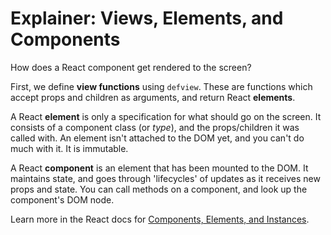# Explainer: Views, Elements, and Components

How does a React component get rendered to the screen?

First, we define **view functions** using `defview`. These are functions which accept props and children as arguments, and return React **elements**.

A React **element** is only a specification for what should go on the screen. It consists of a component class (or _type_), and the props/children it was called with. An element isn't attached to the DOM yet, and you can't do much with it. It is immutable.

A React **component** is an element that has been mounted to the DOM. It maintains state, and goes through 'lifecycles' of updates as it receives new props and state. You can call methods on a component, and look up the component's DOM node.

Learn more in the React docs for [Components, Elements, and Instances](https://facebook.github.io/react/blog/2015/12/18/react-components-elements-and-instances.html).